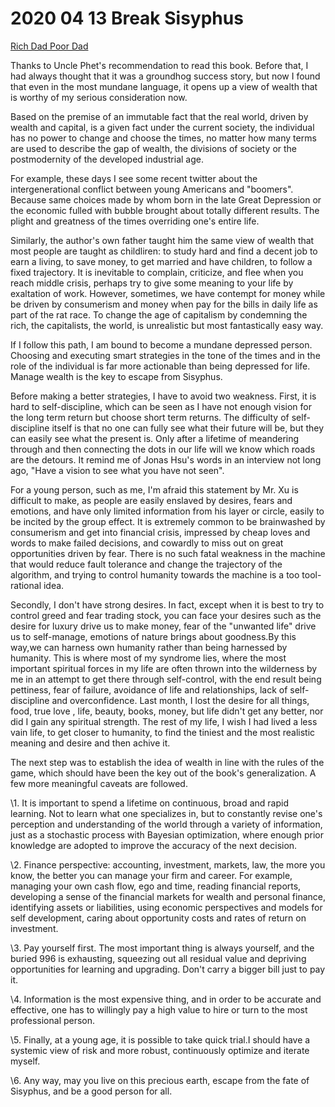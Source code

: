 # 2020 04 13 Break Sisyphus 

[Rich Dad Poor Dad](https://book.douban.com/subject/1365035/)

Thanks to Uncle Phet's recommendation to read this book. Before that, I had always thought that it was a groundhog success story, but now I found that even in the most mundane language, it opens up a view of wealth that is worthy of my serious consideration now. 

Based on the premise of an immutable fact that the real world, driven by wealth and capital, is a given fact under the current society, the individual has no power to change and choose the times, no matter how many terms are used to describe the gap of wealth, the divisions of society or the postmodernity of the developed industrial age. 

For example, these days I see some recent twitter about the intergenerational conflict between young Americans and "boomers". Because same choices made by whom born in the late Great Depression or the economic fulled with bubble brought about totally different results. The plight and greatness of the times overriding one's entire life.

Similarly, the author's own father taught him the same view of wealth that most people are taught as childliren: to study hard and find a decent job to earn a living, to save money, to get married and have children, to follow a fixed trajectory. It is inevitable to complain, criticize, and flee when you reach middle crisis, perhaps try to give some meaning to your life by exaltation of work. However, sometimes, we have contempt for money while be driven by consumerism and money when pay for the bills in daily life as part of the rat race. To change the age of capitalism by condemning the rich, the capitalists, the world, is unrealistic but most fantastically easy way.

If I follow this path, I am bound to become a mundane depressed person.  Choosing and executing smart strategies in the tone of the times and in the role of the individual is far more actionable than being depressed for life. Manage wealth is the key to escape from Sisyphus.

Before making a better strategies, I have to avoid two weakness. First, it is hard to self-discipline, which can be seen as I have not enough vision for the long term return but choose short term returns. The difficulty of self-discipline itself is that no one can fully see what their future will be, but they can easily see what the present is. Only after a lifetime of meandering through and then connecting the dots in our life will we know which roads are the detours. It remind me of Jonas Hsu's words in an interview not long ago, "Have a vision to see what you have not seen".

For a young person, such as me, I'm afraid this statement by Mr. Xu is difficult to make, as people are easily enslaved by desires, fears and emotions, and have only limited information from his layer or circle, easily to be incited by the group effect. It is extremely common to be brainwashed by consumerism and get into financial crisis, impressed by cheap loves and words to make failed decisions, and cowardly to miss out on great opportunities driven by fear. There is no such fatal weakness in the machine that would reduce fault tolerance and change the trajectory of the algorithm, and trying to control humanity towards the machine is a too tool-rational idea.

Secondly, I don't have strong desires. In fact, except when it is best to try to control greed and fear trading stock,  you can face your desires such as the desire for luxury drive us to make money, fear of the "unwanted life" drive us to self-manage, emotions of nature brings about goodness.By this way,we can harness own humanity rather than being harnessed by humanity. This is where most of my syndrome lies, where the most important spiritual forces in my life are often thrown into the wilderness by me in an attempt to get there through self-control, with the end result being pettiness, fear of failure, avoidance of life and relationships, lack of self-discipline and overconfidence. Last month, I lost the desire for all things, food, true love , life, beauty, books, money, but life didn't get any better, nor did I gain any spiritual strength. The rest of my life, I wish I had lived a less vain life, to get closer to humanity, to find the tiniest and the most realistic meaning and desire and then achive it. 

The next step was to establish the idea of wealth in line with the rules of the game, which should have been the key out of the book's generalization. A few more meaningful caveats are followed.

\1. It is important to spend a lifetime on continuous, broad and rapid learning. Not to learn what one specializes in, but to constantly revise one's perception and understanding of the world through a variety of information, just as a stochastic process with Bayesian optimization, where enough prior knowledge are adopted to improve the accuracy of the next decision.

\2. Finance perspective: accounting, investment, markets, law, the more you know, the better you can manage your firm and career. For example, managing your own cash flow, ego and time, reading financial reports, developing a sense of the financial markets for wealth and personal finance, identifying assets or liabilities, using economic perspectives and models for self development, caring about opportunity costs and rates of return on investment.

\3. Pay yourself first. The most important thing is always yourself, and the buried 996 is exhausting, squeezing out all residual value and depriving opportunities for learning and upgrading. Don't carry a bigger bill just to pay it.

\4. Information is the most expensive thing, and in order to be accurate and effective, one has to willingly pay a high value to hire or turn to the most professional person.

\5. Finally, at a young age, it is possible to take quick trial.I should have a systemic view of risk and more robust, continuously optimize and iterate myself.

\6. Any way, may you live on this precious earth, escape from the fate of Sisyphus, and be a good person for all.